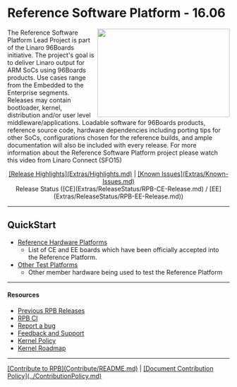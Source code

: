 # Reference Software Platform - 16.06

<a href="http://connect.linaro.org/resource/sfo15/sfo15-104-the-96boards-software-reference-platform/" target="_blank"><img align="right" src="http://i.imgur.com/UzmaWUD.png" data-canonical-src="http://i.imgur.com/UzmaWUD.png" width="300" height="200" /></a>


The Reference Software Platform Lead Project is part of the Linaro 96Boards initiative. The project's goal is to deliver Linaro output for ARM SoCs using 96Boards products. Use cases range from the Embedded to the Enterprise segments. Releases may contain bootloader, kernel, distribution and/or user level middleware/applications. Loadable software for 96Boards products, reference source code, hardware dependencies including porting tips for other SoCs, configurations chosen for the reference builds, and ample documentation will also be included with every release.
For more information about the Reference Software Platform project please watch this video from Linaro Connect (SFO15)

<p align="center">
  <b></b>
  <a href="#">[Release Highlights](Extras/Highlights.md)</a> |
  <a href="#">[Known Issues](Extras/Known-Issues.md)</a> <br>
  <a>Release Status ([CE](Extras/ReleaseStatus/RPB-CE-Release.md) / [EE](Extras/ReleaseStatus/RPB-EE-Release.md))</a>
  <br>

***

## QuickStart

- [Reference Hardware Platforms](RPOfficial/README.md)
   - List of CE and EE boards which have been officially accepted into the Reference Platform.
- [Other Test Platforms](RPTest/README.md)
   - Other member hardware being used to test the Reference Platform

***

#### Resources

- [Previous RPB Releases](Extras/PreviousReleases/README.md)
- [RPB CI](Extras/RPB-CI.md)
- [Report a bug](Extras/Report-a-bug.md)
- [Feedback and Support](Extras/Feedback-and-Support.md)
- [Kernel Policy](Extras/KernelPolicy.md)
- [Kernel Roadmap](Extras/Kernel-Roadmap.md)

***

<p align="left">
  <b></b>
  <a href="#">[Contribute to RPB](Contribute/README.md)</a> |
  <a href="#">[Document Contribution Policy](../ContributionPolicy.md)</a>
  <br>
